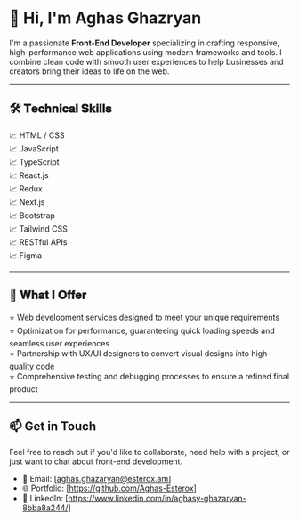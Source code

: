 # 👋 Hi, I'm Aghas Ghazryan

I'm a passionate **Front-End Developer** specializing in crafting responsive, high-performance web applications using modern frameworks and tools. I combine clean code with smooth user experiences to help businesses and creators bring their ideas to life on the web.

---

## 🛠 𝐓𝐞𝐜𝐡𝐧𝐢𝐜𝐚𝐥 𝐒𝐤𝐢𝐥𝐥𝐬

📈 HTML / CSS  
📈 JavaScript  
📈 TypeScript  
📈 React.js  
📈 Redux  
📈 Next.js  
📈 Bootstrap  
📈 Tailwind CSS  
📈 RESTful APIs  
📈 Figma

---

## 💼 𝐖𝐡𝐚𝐭 𝐈 𝐎𝐟𝐟𝐞𝐫

⭐️ Web development services designed to meet your unique requirements  
⭐️ Optimization for performance, guaranteeing quick loading speeds and seamless user experiences  
⭐️ Partnership with UX/UI designers to convert visual designs into high-quality code  
⭐️ Comprehensive testing and debugging processes to ensure a refined final product

---

## 📫 Get in Touch

Feel free to reach out if you'd like to collaborate, need help with a project, or just want to chat about front-end development.

- 📧 Email: [aghas.ghazaryan@esterox.am]
- 🌐 Portfolio: [https://github.com/Aghas-Esterox]
- 💼 LinkedIn: [https://www.linkedin.com/in/aghasy-ghazaryan-8bba8a244/]

